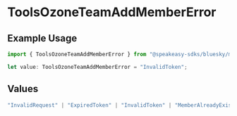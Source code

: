 # ToolsOzoneTeamAddMemberError

## Example Usage

```typescript
import { ToolsOzoneTeamAddMemberError } from "@speakeasy-sdks/bluesky/models/errors";

let value: ToolsOzoneTeamAddMemberError = "InvalidToken";
```

## Values

```typescript
"InvalidRequest" | "ExpiredToken" | "InvalidToken" | "MemberAlreadyExists"
```
